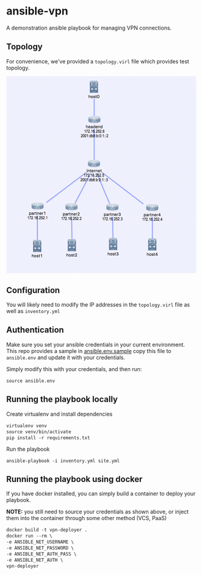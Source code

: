 # ansible-vpn

A demonstration ansible playbook for managing VPN connections.

## Topology

For convenience, we've provided a `topology.virl` file which provides test topology.

![Topology](./img/topology.png)


## Configuration

You will likely need to modify the IP addresses in the `topology.virl` file as well as `inventory.yml`


## Authentication

Make sure you set your ansible credentials in your current environment. This repo provides a sample in [ansible.env.sample](./ansible.env.sample) copy this file to `ansible.env` and update it with your credentials.


Simply modify this with your credentials, and then run:
```
source ansible.env
```

## Running the playbook locally

Create virtualenv and install dependencies
```
virtualenv venv
source venv/bin/activate
pip install -r requirements.txt
```

Run the playbook

```
ansible-playbook -i inventory.yml site.yml
```

## Running the playbook using docker

If you have docker installed, you can simply build a container to deploy your playbook.

**NOTE:** you still need to source your credentials as shown above, or inject them into the container through some other method (VCS, PaaS)

```
docker build -t vpn-deployer .
docker run --rm \
-e ANSIBLE_NET_USERNAME \
-e ANSIBLE_NET_PASSWORD \
-e ANSIBLE_NET_AUTH_PASS \
-e ANSIBLE_NET_AUTH \
vpn-deployer
```
